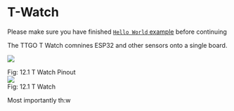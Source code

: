 # T-Watch 

<div class='notes'>
 Please make sure you have finished <a
href='../devops.html#hello-world'><code>Hello World</code> example</a> before
continuing
</div>

The TTGO T Watch comnines ESP32 and other sensors onto a single board.

 <img style="display:block;margin:auto"
src='../../../../imgs/watchPinout.png'>    
 <figcaption> Fig: 12.1 T Watch Pinout</figcaption>               

 <img style="display:block;margin:auto" src='../../../../imgs/peri.png'>    
 <figcaption> Fig: 12.1 T Watch </figcaption>               

Most importantly th:w

  
